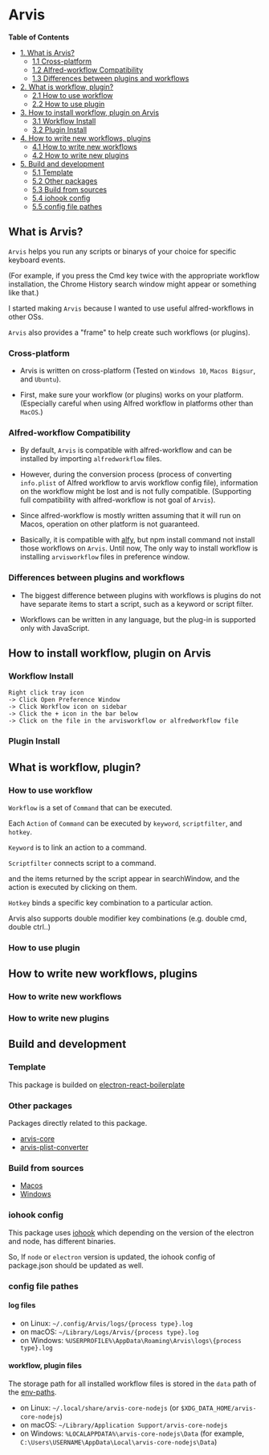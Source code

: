 # Arvis

**Table of Contents**

- [1. What is Arvis?](#)
    - [1.1 Cross-platform](#)
    - [1.2 Alfred-workflow Compatibility](#)
    - [1.3 Differences between plugins and workflows](#)
- [2. What is workflow, plugin?](#)
    - [2.1 How to use workflow](#)
    - [2.2 How to use plugin](#)
- [3. How to install workflow, plugin on Arvis](#)
    - [3.1 Workflow Install](#)
    - [3.2 Plugin Install](#)
- [4. How to write new workflows, plugins](#)
    - [4.1 How to write new workflows](#)
    - [4.2 How to write new plugins](#)
- [5. Build and development](#)
    - [5.1 Template](#)
    - [5.2 Other packages](#)
    - [5.3 Build from sources](#)
    - [5.4 iohook config](#)
    - [5.5 config file pathes](#)

## What is Arvis?

`Arvis` helps you run any scripts or binarys of your choice for specific keyboard events.

(For example, if you press the Cmd key twice with the appropriate workflow installation, the Chrome History search window might appear or something like that.)

I started making `Arvis` because I wanted to use useful alfred-workflows in other OSs.

`Arvis` also provides a "frame" to help create such workflows (or plugins).

### Cross-platform

* Arvis is written on cross-platform (Tested on `Windows 10`, `Macos Bigsur`, and `Ubuntu`).

* First, make sure your workflow (or plugins) works on your platform. (Especially careful when using Alfred workflow in platforms other than `MacOS`.)

### Alfred-workflow Compatibility

* By default, `Arvis` is compatible with alfred-workflow and can be installed by importing `alfredworkflow` files.

* However, during the conversion process (process of converting `info.plist` of Alfred workflow to arvis workflow config file), information on the workflow might be lost and is not fully compatible. (Supporting full compatibility with alfred-workflow is not goal of `Arvis`).

* Since alfred-workflow is mostly written assuming that it will run on Macos, operation on other platform is not guaranteed.

* Basically, it is compatible with [alfy](https://github.com/sindresorhus/alfy), but npm install command not install those workflows on `Arvis`. Until now, The only way to install workflow is installing `arvisworkflow` files in preference window.

### Differences between plugins and workflows

* The biggest difference between plugins with workflows is plugins do not have separate items to start a script, such as a keyword or script filter.

* Workflows can be written in any language, but the plug-in is supported only with JavaScript.

## How to install workflow, plugin on Arvis

### Workflow Install

```
Right click tray icon 
-> Click Open Preference Window 
-> Click Workflow icon on sidebar 
-> Click the + icon in the bar below 
-> Click on the file in the arvisworkflow or alfredworkflow file
```

### Plugin Install

## What is workflow, plugin?

### How to use workflow

`Workflow` is a set of `Command` that can be executed.

Each `Action` of `Command` can be executed by `keyword`, `scriptfilter`, and `hotkey`.

`Keyword` is to link an action to a command.

`Scriptfilter` connects script to a command.

and the items returned by the script appear in searchWindow, and the action is executed by clicking on them.

`Hotkey` binds a specific key combination to a particular action.

Arvis also supports double modifier key combinations (e.g. double cmd, double ctrl..)

### How to use plugin

## How to write new workflows, plugins

### How to write new workflows



### How to write new plugins

## Build and development

### Template

This package is builded on [electron-react-boilerplate](https://github.com/electron-react-boilerplate/electron-react-boilerplate)

### Other packages

Packages directly related to this package.

* [arvis-core]()
* [arvis-plist-converter]()

### Build from sources

* [Macos](./documents/build-macos.md)
* [Windows](./documents/build-windows.md)

### iohook config

This package uses [iohook](https://github.com/electron/releases) which depending on the version of the electron and node, has different binaries.

So, If `node` or `electron` version is updated, the iohook config of package.json should be updated as well.

### config file pathes

#### log files

* on Linux: `~/.config/Arvis/logs/{process type}.log`
* on macOS: `~/Library/Logs/Arvis/{process type}.log`
* on Windows: `%USERPROFILE%\AppData\Roaming\Arvis\logs\{process type}.log`

#### workflow, plugin files

The storage path for all installed workflow files is stored in the `data` path of the [env-paths](https://github.com/sindresorhus/env-paths).

* on Linux: `~/.local/share/arvis-core-nodejs` (or `$XDG_DATA_HOME/arvis-core-nodejs`)
* on macOS: `~/Library/Application Support/arvis-core-nodejs`
* on Windows: `%LOCALAPPDATA%\arvis-core-nodejs\Data` (for example, `C:\Users\USERNAME\AppData\Local\arvis-core-nodejs\Data`)